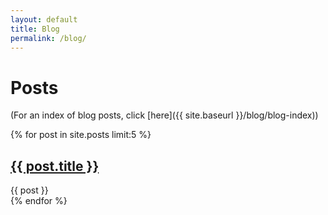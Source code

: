 ```yaml
---
layout: default
title: Blog
permalink: /blog/
---
```


# Posts

(For an index of blog posts, click [here]({{ site.baseurl }}/blog/blog-index))

<div class="posts">
    {% for post in site.posts limit:5 %}
        <article class="post">
            <h2><a href="{{ site.baseurl }}{{ post.url }}">{{ post.title }}</a></h2>
            <div class="entry">
                <!-- {{ post.excerpt }} -->
                {{ post }}
            </div>
            <!-- <a href="{{ site.baseurl }}{{ post.url }}" class="read-more">Read More</a> -->
        </article>
    {% endfor %}
</div>
